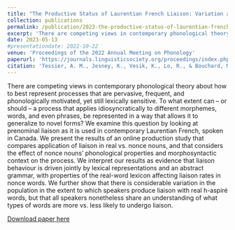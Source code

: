 ```yaml
---
title: "The Productive Status of Laurentian French Liaison: Variation across Words and Grammar"
collection: publications
permalink: /publication/2023-the-productive-status-of-laurentian-french-liaison
excerpt: 'There are competing views in contemporary phonological theory about how to best represent processes that are pervasive, frequent, and phonologically motivated, yet still lexically sensitive. To what extent can – or should – a process that applies idiosyncratically to different morphemes, words, and even phrases, be represented in a way that allows it to generalize to novel forms? We examine this question by looking at prenominal liaison as it is used in contemporary Laurentian French, spoken in Canada. We present the results of an online production study that compares application of liaison in real vs. nonce nouns, and that considers the effect of nonce nouns’ phonological properties and morphosyntactic context on the process. We interpret our results as evidence that liaison behaviour is driven jointly by lexical representations and an abstract grammar, with properties of the real-word lexicon affecting liaison rates in nonce words. We further show that there is considerable variation in the population in the extent to which speakers produce liaison with real h-aspiré words, but that all speakers nonetheless share an understanding of what types of words are more vs. less likely to undergo liaison.'
date: 2023-05-13
#presentationdate: 2022-10-22
venue: 'Proceedings of the 2022 Annual Meeting on Phonology'
paperurl: 'https://journals.linguisticsociety.org/proceedings/index.php/amphonology/article/view/5447'
citation: 'Tessier, A. M., Jesney, K., Vesik, K., Lo, R., & Bouchard, M. E. (2023). The Productive Status of Laurentian French Liaison: Variation across Words and Grammar. In N. Elkins, B. Hayes, J. Jo,  & J. L. Siah (Eds.), <i>Proceedings of the 2022 Annual Meeting on Phonology</i>. Washington, DC: Linguistic Society of America. https://doi.org/10.3765/amp.v10i0.5447'
---
```

There are competing views in contemporary phonological theory about how to best represent processes that are pervasive, frequent, and phonologically motivated, yet still lexically sensitive. To what extent can – or should – a process that applies idiosyncratically to different morphemes, words, and even phrases, be represented in a way that allows it to generalize to novel forms? We examine this question by looking at prenominal liaison as it is used in contemporary Laurentian French, spoken in Canada. We present the results of an online production study that compares application of liaison in real vs. nonce nouns, and that considers the effect of nonce nouns’ phonological properties and morphosyntactic context on the process. We interpret our results as evidence that liaison behaviour is driven jointly by lexical representations and an abstract grammar, with properties of the real-word lexicon affecting liaison rates in nonce words. We further show that there is considerable variation in the population in the extent to which speakers produce liaison with real h-aspiré words, but that all speakers nonetheless share an understanding of what types of words are more vs. less likely to undergo liaison.

[Download paper here](https://journals.linguisticsociety.org/proceedings/index.php/amphonology/article/view/5447/5215)

<!--Recommended citation: 
Tessier, A. M., Jesney, K., Vesik, K., Lo, R., & Bouchard, M. E. (2023). The Productive Status of Laurentian French Liaison: Variation across Words and Grammar. In N. Elkins, B. Hayes, J. Jo,  & J. L. Siah (Eds.), <i>Proceedings of the 2022 Annual Meeting on Phonology</i>. Washington, DC: Linguistic Society of America. https://doi.org/10.3765/amp.v10i0.5447-->
